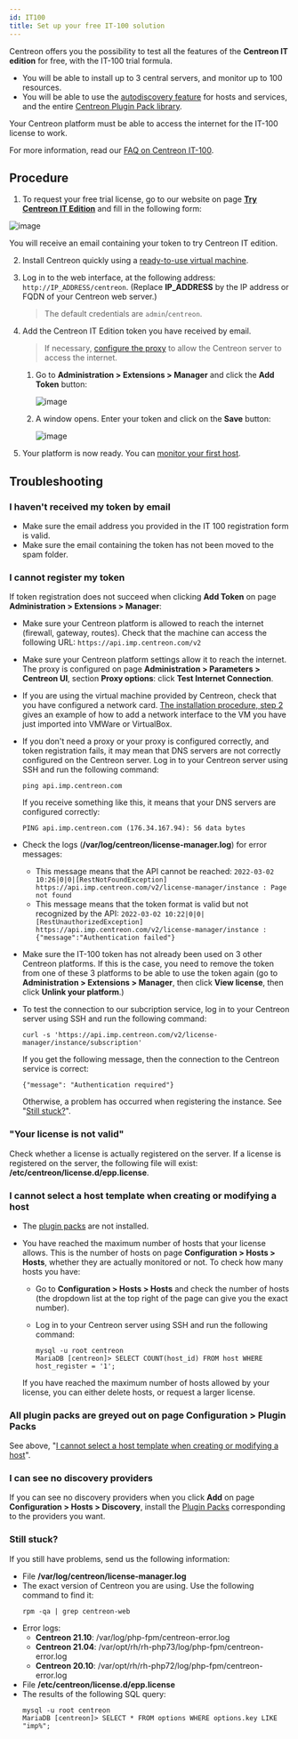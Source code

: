 ```yaml
---
id: IT100
title: Set up your free IT-100 solution
---
```


Centreon offers you the possibility to test all the features of the **Centreon IT edition** for free, with the IT-100 trial formula.

- You will be able to install up to 3 central servers, and monitor up to 100 resources. 
- You will be able to use the [autodiscovery feature](../monitoring/discovery/introduction.md) for hosts and services, and  the entire [Centreon Plugin Pack library](../integrations/plugin-packs/introduction.md).

Your Centreon platform must be able to access the internet for the IT-100 license to work.

For more information, read our [FAQ on Centreon IT-100](https://www.centreon.com/en/faq/faq-centreon-it-100/).

## Procedure

1. To request your free trial license, go to our website on page **[Try Centreon IT Edition](https://www.centreon.com/en/free-trial/)**
and fill in the following form:

  ![image](../assets/getting-started/it_100_free_token_form.png)

  You will receive an email containing your token to try Centreon IT edition.

2. Install Centreon quickly using a [ready-to-use virtual machine](../installation/installation-of-a-central-server/using-virtual-machines.md).

3. Log in to the web interface, at the following address: `http://IP_ADDRESS/centreon`. (Replace **IP_ADDRESS** by the IP address or FQDN of your Centreon web server.)
      
    > The default credentials are `admin`/`centreon`.

4. Add the Centreon IT Edition token you have received by email.
    > If necessary, [configure the proxy](../administration/parameters/centreon-ui.md#proxy-configuration)
    > to allow the Centreon server to access the internet.

      1. Go to **Administration > Extensions > Manager** and click the **Add Token** button:

          ![image](../assets/getting-started/it_100_free_token_add_1.png)

      2. A window opens. Enter your token and click on the **Save** button:

          ![image](../assets/getting-started/it_100_free_token_add_2.png)

5. Your platform is now ready. You can [monitor your first host](first-supervision.md).

## Troubleshooting

### I haven't received my token by email

* Make sure the email address you provided in the IT 100 registration form is valid.
* Make sure the email containing the token has not been moved to the spam folder.

### I cannot register my token

If token registration does not succeed when clicking **Add Token** on page **Administration > Extensions > Manager**:

* Make sure your Centreon platform is allowed to reach the internet (firewall, gateway, routes). Check that the machine can access the following URL: `https://api.imp.centreon.com/v2`

* Make sure your Centreon platform settings allow it to reach the internet. The proxy is configured on page **Administration > Parameters > Centreon UI**, section **Proxy options**: click **Test Internet Connection**.

* If you are using the virtual machine provided by Centreon, check that you have configured a network card. [The installation procedure, step 2](../installation/installation-of-a-central-server/using-virtual-machines.md#step-2--installing-the-virtual-machine) gives an example of how to add a network interface to the VM you have just imported into VMWare or VirtualBox.

* If you don't need a proxy or your proxy is configured correctly, and token registration fails, it may mean that DNS servers are not correctly configured on the Centreon server. Log in to your Centreon server using SSH and run the following command:

  ```shell
  ping api.imp.centreon.com
  ```

  If you receive something like this, it means that your DNS servers are configured correctly:

  ```shell
  PING api.imp.centreon.com (176.34.167.94): 56 data bytes
  ```

* Check the logs (**/var/log/centreon/license-manager.log**) for error messages:

  * This message means that the API cannot be reached: `2022-03-02 10:26|0|0|[RestNotFoundException] https://api.imp.centreon.com/v2/license-manager/instance : Page not found`
  * This message means that the token format is valid but not recognized by the API: `2022-03-02 10:22|0|0|[RestUnauthorizedException] https://api.imp.centreon.com/v2/license-manager/instance : {"message":"Authentication failed"}`

* Make sure the IT-100 token has not already been used on 3 other Centreon platforms. If this is the case, you need to remove the token from one of these 3 platforms to be able to use the token again (go to **Administration > Extensions > Manager**, then click **View license**, then click **Unlink your platform**.)

* To test the connection to our subcription service, log in to your Centreon server using SSH and run the following command:

  ```shell
  curl -s 'https://api.imp.centreon.com/v2/license-manager/instance/subscription'
  ```

  If you get the following message, then the connection to the Centreon service is correct:

  ```shell
  {"message": "Authentication required"}
  ```

  Otherwise, a problem has occurred when registering the instance. See "[Still stuck?](#still-stuck)".

### "Your license is not valid"

Check whether a license is actually registered on the server. If a license is registered on the server, the following file will exist: **/etc/centreon/license.d/epp.license**.

### I cannot select a host template when creating or modifying a host

* The [plugin packs](../monitoring/pluginpacks.md) are not installed.
* You have reached the maximum number of hosts that your license allows. This is the number of hosts on page **Configuration > Hosts > Hosts**, whether they are actually monitored or not. To check how many hosts you have:

  * Go to **Configuration > Hosts > Hosts** and check the number of hosts (the dropdown list at the top right of the page can give you the exact number).
  * Log in to your Centreon server using SSH and run the following command:

    ```shell
    mysql -u root centreon
    MariaDB [centreon]> SELECT COUNT(host_id) FROM host WHERE host_register = '1';
    ```

  If you have reached the maximum number of hosts allowed by your license, you can either delete hosts, or request a larger license.

### All plugin packs are greyed out on page Configuration > Plugin Packs

See above, "[I cannot select a host template when creating or modifying a host](#i-cannot-select-a-host-template-when-creating-or-modifying-a-host)".

### I can see no discovery providers

If you can see no discovery providers when you click **Add** on page **Configuration > Hosts > Discovery**,
install the [Plugin Packs](../monitoring/pluginpacks.md) corresponding to the providers you want.

### Still stuck?

If you still have problems, send us the following information:

* File **/var/log/centreon/license-manager.log**
* The exact version of Centreon you are using. Use the following command to find it:
  ```shell
  rpm -qa | grep centreon-web
  ```
* Error logs:
  * **Centreon 21.10**: /var/log/php-fpm/centreon-error.log
  * **Centreon 21.04**: /var/opt/rh/rh-php73/log/php-fpm/centreon-error.log
  * **Centreon 20.10**: /var/opt/rh/rh-php72/log/php-fpm/centreon-error.log
* File **/etc/centreon/license.d/epp.license**
* The results of the following SQL query:
  ```shell
  mysql -u root centreon
  MariaDB [centreon]> SELECT * FROM options WHERE options.key LIKE "imp%";
  ```
